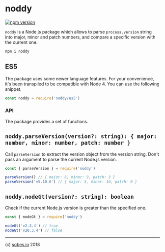 # noddy

[![npm version](https://badge.fury.io/js/noddy.svg)](https://badge.fury.io/js/noddy)

`noddy` is a Node.js package which allows to parse `process.version` string into
major, minor and patch numbers, and compare a specific version with the current
one.

```sh
npm i noddy
```

## ES5

The package uses some newer language features. For your convenience, it's been
transpiled to be compatible with Node 4. You can use the following snippet.

```js
const noddy = require('noddy/es5')
```

### API

The package provides a set of functions.

## `noddy.parseVersion(version?: string): { major: number, minor: number, patch: number }`

Call `parseVersion` to extract the version object from the version string.
Don't pass an argument to parse the current Node.js version.

```js
const { parseVersion } = require('noddy')

parseVersion() // { major: 8, minor: 9, patch: 3 }
parseVersion('v5.10.0') // { major: 5, minor: 10, patch: 0 }
```

## `noddy.nodeGt(version?: string): boolean`

Check if the current Node.js version is greater than the specified one.

```js
const { nodeGt } = require('noddy')

nodeGt('v2.3.4') // true
nodeGt('v20.3.4') // false
```

---

(c) [sobes.io][1] 2018

[1]: https://sobes.io
